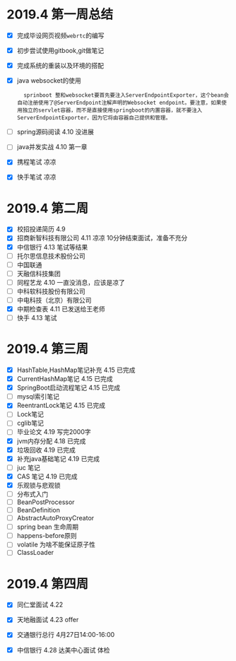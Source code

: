 # 2019.4 第一周总结
- [x] 完成毕设网页视频`webrtc`的编写

- [x] 初步尝试使用gitbook,git做笔记
    
- [x] 完成系统的重装以及环境的搭配

- [x] java websocket的使用

        sprinboot 整和websocket要首先要注入ServerEndpointExporter，这个bean会自动注册使用了@ServerEndpoint注解声明的Websocket endpoint。要注意，如果使用独立的servlet容器，而不是直接使用springboot的内置容器，就不要注入ServerEndpointExporter，因为它将由容器自己提供和管理。

- [ ]  spring源码阅读 4.10 没进展
- [ ]  java并发实战 4.10 第一章
- [x]  携程笔试    凉凉 
- [x]  快手笔试 凉凉
# 2019.4 第二周
- [x]  校招投递简历 4.9
- [x]  招商新智科技有限公司 4.11 凉凉 10分钟结束面试，准备不充分
- [x]  中信银行 4.13 笔试等结果
- [ ]  托尔思信息技术股份公司
- [ ]  中国联通
- [ ]  天融信科技集团  
- [ ]  同程艺龙     4.10 一直没消息，应该是凉了
- [ ]  中科软科技股份有限公司
- [ ]  中电科技（北京）有限公司
- [x]  中期检查表 4.11 已发送给王老师
- [ ]  快手   4.13 笔试
# 2019.4 第三周
- [x]  HashTable,HashMap笔记补充 4.15 已完成
- [x]  CurrentHashMap笔记  4.15 已完成
- [x]  SpringBoot启动流程笔记 4.15 已完成
- [ ]  mysql索引笔记
- [x]  ReentrantLock笔记 4.15 已完成
- [ ]  Lock笔记
- [ ]  cglib笔记 
- [ ]  毕业论文   4.19 写完2000字
- [x]  jvm内存分配 4.18 已完成
- [x]  垃圾回收 4.19 已完成
- [x]  补充java基础笔记 4.19 已完成
- [ ]  juc 笔记
- [x]  CAS 笔记 4.19 已完成
- [x]  乐观锁与悲观锁 
- [ ]  分布式入门 
- [ ]  BeanPostProcessor
- [ ]  BeanDefinition
- [ ]  AbstractAutoProxyCreator
- [ ]  spring bean 生命周期
- [ ]  happens-before原则
- [ ]  volatile 为啥不能保证原子性
- [ ]  ClassLoader 

# 2019.4 第四周
- [x]  同仁堂面试  4.22
- [x]  天地融面试  4.23   offer 
- [x]  交通银行总行 4月27日14:00-16:00
- [x]  中信银行  4.28  达美中心面试 体检



